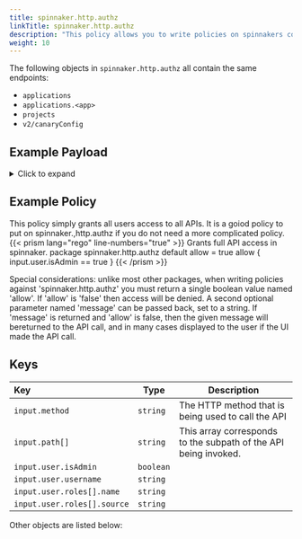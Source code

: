 ```yaml
---
title: spinnaker.http.authz
linkTitle: spinnaker.http.authz
description: "This policy allows you to write policies on spinnakers core APIs. This allows restricting many actions from the UI, or from custom API clients. Many paths in here have dedicated packages weritten for them, and in such cases it is reccomended to write your package against the dedicated package rather than spinnaker.http.authz. spinnaker.http.authz is available because it grants the ability to write policy on almost any UI event within spinnaker."
weight: 10
---
```


The following objects in `spinnaker.http.authz` all contain the same endpoints:

 - `applications`
 - `applications.<app>`
 - `projects`
 - `v2/canaryConfig`

## Example Payload

<details><summary>Click to expand</summary>

```json
{
  "input": {
    "method": "GET",
    "path": [
      "applications"
    ],
    "user": {
      "isAdmin": false,
      "roles": [
        {
          "name": "armory-io",
          "source": "GITHUB_TEAMS"
        },
        {
          "name": "productmanagers",
          "source": "GITHUB_TEAMS"
        }
      ],
      "username": "myUserName"
    }
  }
}
```
</details>

## Example Policy
This policy simply grants all users access to all APIs. It is a goiod policy to put on spinnaker.,http.authz if you do not need a more complicated policy.
{{< prism lang="rego" line-numbers="true" >}}
Grants full API access in spinnaker.
package spinnaker.http.authz
default allow = true
allow {
    input.user.isAdmin == true
}
{{< /prism >}}

Special considerations:
unlike most other packages, when writing policies against 'spinnaker.http.authz' you must return a single boolean value named 'allow'. If 'allow' is 'false' then access will be denied.
A second optional parameter named 'message' can be passed back, set to a string. If 'message' is returned and 'allow' is false, then the given message will bereturned to the API call, and in many cases displayed to the user if the UI made the API call.

 ## Keys

| Key                         | Type      | Description |
| :-------------------------- | --------- | ----------- |
| `input.method`              | `string`  | The HTTP method that is being used to call the API            |
| `input.path[]`              | `string`  | This array corresponds to the subpath of the API being invoked.            |
| `input.user.isAdmin`        | `boolean` |             |
| `input.user.username`       | `string`  |             |
| `input.user.roles[].name`   | `string`  |             |
| `input.user.roles[].source` | `string`  |             |

Other objects are listed below:
